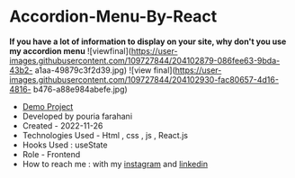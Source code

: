 # Accordion-Menu-By-React
**If you have a lot of information to display on your site, why don't you use my accordion menu**
![viewfinal](https://user-images.githubusercontent.com/109727844/204102879-086fee63-9bda-43b2-
a1aa-49879c3f2d39.jpg)
![view final](https://user-images.githubusercontent.com/109727844/204102930-fac80657-4d16-4816-
b476-a88e984abefe.jpg)
- [Demo Project](https://pouria-farahani-developer.github.io/Accordion-Menu-By-React/)
- Developed by pouria farahani
- Created - 2022-11-26
- Technologies Used - Html , css , js , React.js
- Hooks Used : useState
- Role - Frontend
- How to reach me : with my [instagram](https://www.instagram.com/pouria_farahani_developer) and
[linkedin](https://www.linkedin.com/in/pouria-farahani-developer)
